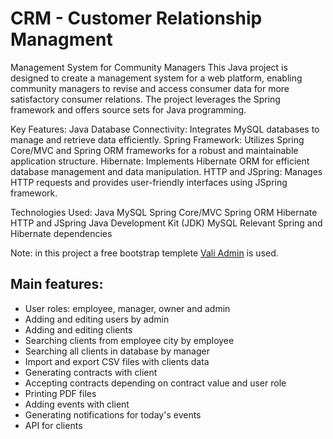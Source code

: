 # CRM - Customer Relationship Managment

Management System for Community Managers
This Java project is designed to create a management system for a web platform, enabling community managers to revise and access consumer data for more satisfactory consumer relations. The project leverages the Spring framework and offers source sets for Java programming.

Key Features:
Java Database Connectivity: Integrates MySQL databases to manage and retrieve data efficiently.
Spring Framework: Utilizes Spring Core/MVC and Spring ORM frameworks for a robust and maintainable application structure.
Hibernate: Implements Hibernate ORM for efficient database management and data manipulation.
HTTP and JSpring: Manages HTTP requests and provides user-friendly interfaces using JSpring framework.

Technologies Used:
Java
MySQL
Spring Core/MVC
Spring ORM
Hibernate
HTTP and JSpring
Java Development Kit (JDK)
MySQL
Relevant Spring and Hibernate dependencies



Note: in this project a free bootstrap templete [Vali Admin](https://github.com/pratikborsadiya/vali-admin) is used.

## Main features:
- User roles: employee, manager, owner and admin
- Adding and editing users by admin
- Adding and editing clients
- Searching clients from employee city by employee
- Searching all clients in database by manager
- Import and export CSV files with clients data
- Generating contracts with client
- Accepting contracts depending on contract value and user role
- Printing PDF files
- Adding events with client
- Generating notifications for today's events
- API for clients

